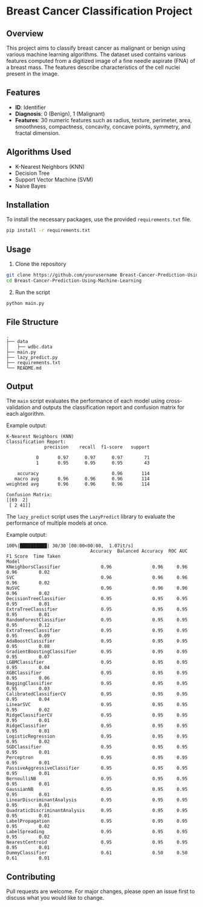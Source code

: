 # Breast Cancer Classification Project

## Overview

This project aims to classify breast cancer as malignant or benign using various machine learning algorithms. The dataset used contains various features computed from a digitized image of a fine needle aspirate (FNA) of a breast mass. The features describe characteristics of the cell nuclei present in the image.

## Features

- **ID**: Identifier
- **Diagnosis**: 0 (Benign), 1 (Malignant)
- **Features**: 30 numeric features such as radius, texture, perimeter, area, smoothness, compactness, concavity, concave points, symmetry, and fractal dimension.

## Algorithms Used

- K-Nearest Neighbors (KNN)
- Decision Tree
- Support Vector Machine (SVM)
- Naive Bayes

## Installation

To install the necessary packages, use the provided `requirements.txt` file.

```bash
pip install -r requirements.txt
```

## Usage
1. Clone the repository
```bash
git clone https://github.com/yourusername Breast-Cancer-Prediction-Using-Machine-Learning.git
cd Breast-Cancer-Prediction-Using-Machine-Learning
```
2. Run the script
```bash
python main.py
```

## File Structure

```
.
├── data
│   ├── wdbc.data
├── main.py
├── lazy_predict.py
├── requirements.txt
└── README.md
``` 

## Output

The `main` script evaluates the performance of each model using cross-validation and outputs the classification report and confusion matrix for each algorithm.

Example output:
```
K-Nearest Neighbors (KNN)
Classification Report:
              precision    recall  f1-score   support

           0       0.97      0.97      0.97        71
           1       0.95      0.95      0.95        43

    accuracy                           0.96       114
   macro avg       0.96      0.96      0.96       114
weighted avg       0.96      0.96      0.96       114

Confusion Matrix:
[[69  2]
 [ 2 41]]
```

The `lazy_predict` script uses the `LazyPredict` library to evaluate the performance of multiple models at once.

Example output:
```
100%|██████████| 30/30 [00:00<00:00,  1.07it/s]
                               Accuracy  Balanced Accuracy  ROC AUC  F1 Score  Time Taken
Model
KNeighborsClassifier               0.96               0.96     0.96      0.96        0.02
SVC                                0.96               0.96     0.96      0.96        0.02
NuSVC                              0.96               0.96     0.96      0.96        0.02
DecisionTreeClassifier             0.95               0.95     0.95      0.95        0.01
ExtraTreeClassifier                0.95               0.95     0.95      0.95        0.01
RandomForestClassifier             0.95               0.95     0.95      0.95        0.12
ExtraTreesClassifier               0.95               0.95     0.95      0.95        0.09
AdaBoostClassifier                 0.95               0.95     0.95      0.95        0.08
GradientBoostingClassifier         0.95               0.95     0.95      0.95        0.07
LGBMClassifier                     0.95               0.95     0.95      0.95        0.04
XGBClassifier                      0.95               0.95     0.95      0.95        0.06
BaggingClassifier                  0.95               0.95     0.95      0.95        0.03
CalibratedClassifierCV             0.95               0.95     0.95      0.95        0.04
LinearSVC                          0.95               0.95     0.95      0.95        0.02
RidgeClassifierCV                  0.95               0.95     0.95      0.95        0.01
RidgeClassifier                    0.95               0.95     0.95      0.95        0.01
LogisticRegression                 0.95               0.95     0.95      0.95        0.02
SGDClassifier                      0.95               0.95     0.95      0.95        0.01
Perceptron                         0.95               0.95     0.95      0.95        0.01
PassiveAggressiveClassifier        0.95               0.95     0.95      0.95        0.01
BernoulliNB                        0.95               0.95     0.95      0.95        0.01
GaussianNB                         0.95               0.95     0.95      0.95        0.01
LinearDiscriminantAnalysis         0.95               0.95     0.95      0.95        0.01
QuadraticDiscriminantAnalysis      0.95               0.95     0.95      0.95        0.01
LabelPropagation                   0.95               0.95     0.95      0.95        0.02
LabelSpreading                     0.95               0.95     0.95      0.95        0.02
NearestCentroid                    0.95               0.95     0.95      0.95        0.01
DummyClassifier                    0.61               0.50     0.50      0.61        0.01
```

## Contributing
Pull requests are welcome. For major changes, please open an issue first to discuss what you would like to change.